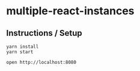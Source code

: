 # multiple-react-instances

## Instructions / Setup

```
yarn install
yarn start

open http://localhost:8080
```